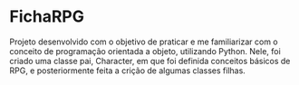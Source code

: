 # FichaRPG

Projeto desenvolvido com o objetivo de praticar e me familiarizar com o conceito de programação orientada a objeto, utilizando Python.
Nele, foi criado uma classe pai, Character, em que foi definida conceitos básicos de RPG, e posteriormente feita a crição de algumas classes filhas.
